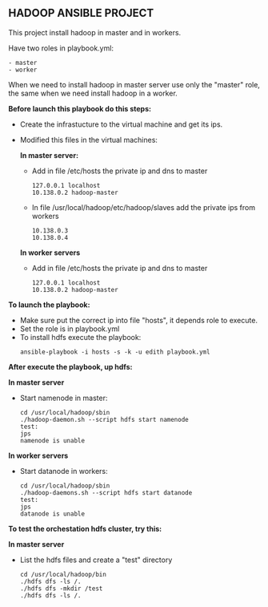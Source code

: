
## **HADOOP ANSIBLE PROJECT**
This project install hadoop in master and in workers.

Have two roles in playbook.yml:

    - master
    - worker

When we need to install hadoop in master server use only the "master" role, the same when we need install hadoop in a worker.

**Before launch this playbook do this steps:**
- Create the infrastucture to the virtual machine and get its ips.
- Modified this files in the virtual machines:

    **In master server:**
    - Add in file /etc/hosts the private ip and dns to master
        ```
        127.0.0.1 localhost
        10.138.0.2 hadoop-master
        ```
    - In file /usr/local/hadoop/etc/hadoop/slaves add the private ips from workers
        ```
        10.138.0.3
        10.138.0.4
        ```
    **In worker servers**
    - Add in file /etc/hosts the private ip and dns to master
        ```
        127.0.0.1 localhost
        10.138.0.2 hadoop-master
        ```

**To launch the playbook:**

- Make sure put the correct ip into file "hosts", it depends  role to execute.
- Set the role is in playbook.yml
- To install hdfs execute the playbook:
    ```
    ansible-playbook -i hosts -s -k -u edith playbook.yml
    ```
**After execute the playbook, up hdfs:**

**In master server**
- Start namenode in master:

    ```
    cd /usr/local/hadoop/sbin
    ./hadoop-daemon.sh --script hdfs start namenode
    test:
    jps
    namenode is unable
    ```
**In worker servers**
- Start datanode in workers:

    ```
    cd /usr/local/hadoop/sbin
    ./hadoop-daemons.sh --script hdfs start datanode
    test:
    jps
    datanode is unable
    ```

**To test the orchestation hdfs cluster, try this:**
    
**In master server**
- List the hdfs files and create a "test" directory

    ```
    cd /usr/local/hadoop/bin
    ./hdfs dfs -ls /.
    ./hdfs dfs -mkdir /test
    ./hdfs dfs -ls /.
    ```